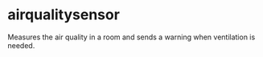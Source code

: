 # airqualitysensor
Measures the air quality in a room and sends a warning when ventilation is needed.
